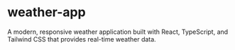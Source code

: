 # weather-app
A modern, responsive weather application built with React, TypeScript, and Tailwind CSS that provides real-time weather data.

